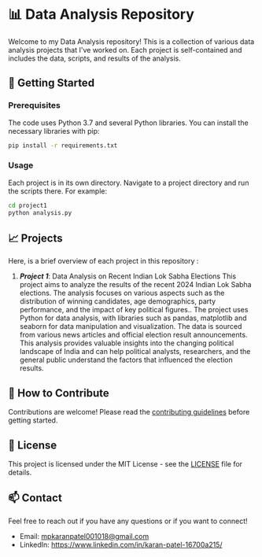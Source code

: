 # 📊 Data Analysis Repository

Welcome to my Data Analysis repository! This is a collection of various data analysis projects that I've worked on. Each project is self-contained and includes the data, scripts, and results of the analysis.

## 🚀 Getting Started

### Prerequisites

The code uses Python 3.7 and several Python libraries. You can install the necessary libraries with pip:

```bash
pip install -r requirements.txt
```

### Usage

Each project is in its own directory. Navigate to a project directory and run the scripts there. For example:

```bash
cd project1
python analysis.py
```

## 📈 Projects

Here, is a brief overview of each project in this repository : 

1. ***Project 1***: Data Analysis on Recent Indian Lok Sabha Elections
                  This project aims to analyze the results of the recent 2024 Indian Lok Sabha elections. The                         analysis focuses on various aspects such as the distribution of winning candidates, age                                demographics, party performance, and the impact of key political figures..
                  The project uses Python for data analysis, with libraries such as pandas, matplotlib and seaborn for                   data manipulation and visualization. The data is sourced from various news articles and official                       election result announcements.
                  This analysis provides valuable insights into the changing political landscape of India and can help                   political analysts, researchers, and the general public understand the factors that influenced the                     election results.
## 🤝 How to Contribute

Contributions are welcome! Please read the [contributing guidelines](CONTRIBUTING.md) before getting started.

## 📜 License

This project is licensed under the MIT License - see the [LICENSE](LICENSE) file for details.

## 📫 Contact

Feel free to reach out if you have any questions or if you want to connect!

- Email: mpkaranpatel001018@gmail.com
- LinkedIn: https://www.linkedin.com/in/karan-patel-16700a215/
